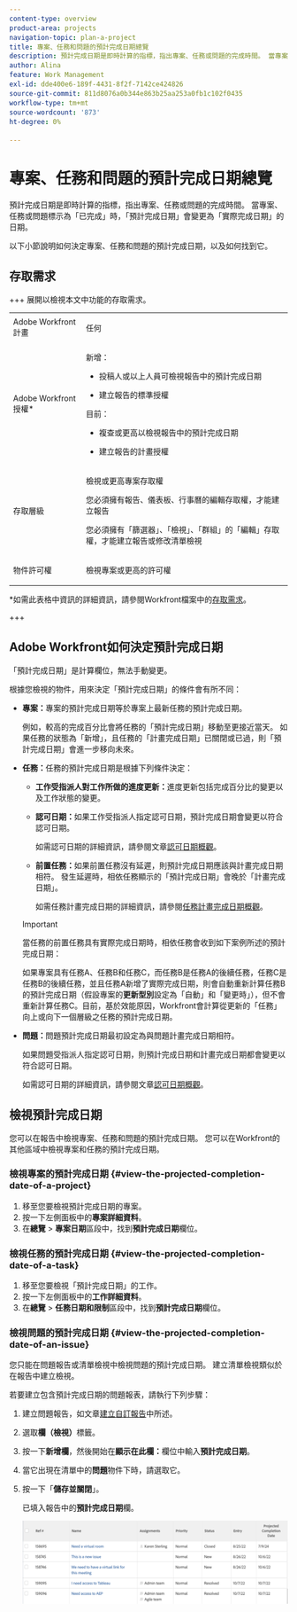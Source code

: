 ```yaml
---
content-type: overview
product-area: projects
navigation-topic: plan-a-project
title: 專案、任務和問題的預計完成日期總覽
description: 預計完成日期是即時計算的指標，指出專案、任務或問題的完成時間。 當專案、任務或問題標示為「已完成」時，「預計完成日期」會變更為「實際完成日期」的日期。
author: Alina
feature: Work Management
exl-id: dde400e6-189f-4431-8f2f-7142ce424826
source-git-commit: 811d8076a0b344e863b25aa253a0fb1c102f0435
workflow-type: tm+mt
source-wordcount: '873'
ht-degree: 0%

---
```


# 專案、任務和問題的預計完成日期總覽

<!-- Audited: 1/2024 -->

預計完成日期是即時計算的指標，指出專案、任務或問題的完成時間。 當專案、任務或問題標示為「已完成」時，「預計完成日期」會變更為「實際完成日期」的日期。

以下小節說明如何決定專案、任務和問題的預計完成日期，以及如何找到它。

## 存取需求

+++ 展開以檢視本文中功能的存取需求。


<table style="table-layout:auto"> 
 <col> 
 <col> 
 <tbody> 
  <tr> 
   <td role="rowheader">Adobe Workfront計畫</td> 
   <td> <p>任何</p> </td> 
  </tr> 
  <tr> 
   <td role="rowheader">Adobe Workfront授權*</td> 
   <td> 
   <p>新增： 
   <ul><li><p>投稿人或以上人員可檢視報告中的預計完成日期</p></li> <li><p>建立報告的標準授權</p></li> </ul>

<p>目前： 
   <ul><li><p>複查或更高以檢視報告中的預計完成日期</p></li> 
   <li><p>建立報告的計畫授權</p> </li></ul>
      </td> 
  </tr> 
  <tr> 
   <td role="rowheader">存取層級</td> 
   <td> <p>檢視或更高專案存取權</p> <p>您必須擁有報告、儀表板、行事曆的編輯存取權，才能建立報告</p> <p>您必須擁有「篩選器」、「檢視」、「群組」的「編輯」存取權，才能建立報告或修改清單檢視</p>  </td> 
  </tr> 
  <tr> 
   <td role="rowheader">物件許可權</td> 
   <td> <p>檢視專案或更高的許可權</p> </td> 
  </tr> 
 </tbody> 
</table>

*如需此表格中資訊的詳細資訊，請參閱Workfront檔案中的[存取需求](/help/quicksilver/administration-and-setup/add-users/access-levels-and-object-permissions/access-level-requirements-in-documentation.md)。

+++

## Adobe Workfront如何決定預計完成日期

「預計完成日期」是計算欄位，無法手動變更。

根據您檢視的物件，用來決定「預計完成日期」的條件會有所不同：

* **專案：**&#x200B;專案的預計完成日期等於專案上最新任務的預計完成日期。

  例如，較高的完成百分比會將任務的「預計完成日期」移動至更接近當天。 如果任務的狀態為「新增」，且任務的「計畫完成日期」已關閉或已過，則「預計完成日期」會進一步移向未來。

* **任務：**&#x200B;任務的預計完成日期是根據下列條件決定：

   * **工作受指派人對工作所做的進度更新：**&#x200B;進度更新包括完成百分比的變更以及工作狀態的變更。
   * **認可日期：**&#x200B;如果工作受指派人指定認可日期，預計完成日期會變更以符合認可日期。

     如需認可日期的詳細資訊，請參閱文章[認可日期概觀](../../../manage-work/projects/updating-work-in-a-project/overview-of-commit-dates.md)。

   * **前置任務：**&#x200B;如果前置任務沒有延遲，則預計完成日期應該與計畫完成日期相符。 發生延遲時，相依任務顯示的「預計完成日期」會晚於「計畫完成日期」。

     如需任務計畫完成日期的詳細資訊，請參閱[任務計畫完成日期概觀](../../../manage-work/tasks/task-information/task-planned-completion-date.md)。

  >[!IMPORTANT]
  >
  >當任務的前置任務具有實際完成日期時，相依任務會收到如下案例所述的預計完成日期：
  >
  >
  >如果專案具有任務A、任務B和任務C，而任務B是任務A的後續任務，任務C是任務B的後續任務，並且任務A新增了實際完成日期，則會自動重新計算任務B的預計完成日期（假設專案的&#x200B;**更新型別**&#x200B;設定為「自動」和「變更時」），但不會重新計算任務C。目前，基於效能原因，Workfront會計算從更新的「任務」向上或向下一個層級之任務的預計完成日期。

* **問題：**&#x200B;問題預計完成日期最初設定為與問題計畫完成日期相符。

  如果問題受指派人指定認可日期，則預計完成日期和計畫完成日期都會變更以符合認可日期。

  如需認可日期的詳細資訊，請參閱文章[認可日期概觀](../../../manage-work/projects/updating-work-in-a-project/overview-of-commit-dates.md)。

## 檢視預計完成日期

您可以在報告中檢視專案、任務和問題的預計完成日期。 您可以在Workfront的其他區域中檢視專案和任務的預計完成日期。

### 檢視專案的預計完成日期 {#view-the-projected-completion-date-of-a-project}

1. 移至您要檢視預計完成日期的專案。
1. 按一下左側面板中的&#x200B;**專案詳細資料**。
1. 在&#x200B;**總覽** > **專案日期**&#x200B;區段中，找到&#x200B;**預計完成日期**&#x200B;欄位。

### 檢視任務的預計完成日期 {#view-the-projected-completion-date-of-a-task}

1. 移至您要檢視「預計完成日期」的工作。
1. 按一下左側面板中的&#x200B;**工作詳細資料**。
1. 在&#x200B;**總覽** > **任務日期和限制**&#x200B;區段中，找到&#x200B;**預計完成日期**&#x200B;欄位。

### 檢視問題的預計完成日期 {#view-the-projected-completion-date-of-an-issue}

您只能在問題報告或清單檢視中檢視問題的預計完成日期。 建立清單檢視類似於在報告中建立檢視。

若要建立包含預計完成日期的問題報表，請執行下列步驟：

1. 建立問題報告，如文章[建立自訂報告](../../../reports-and-dashboards/reports/creating-and-managing-reports/create-custom-report.md)中所述。
1. 選取&#x200B;**欄（檢視）**&#x200B;標籤。
1. 按一下&#x200B;**新增欄**，然後開始在&#x200B;**顯示在此欄：**&#x200B;欄位中輸入&#x200B;**預計完成日期**。

1. 當它出現在清單中的&#x200B;**問題**&#x200B;物件下時，請選取它。
1. 按一下「**儲存並關閉**」。

   已填入報告中的&#x200B;**預計完成日期**&#x200B;欄。

   ![](assets/issue-projected-completion-date-in-view-nwe-350x148.png)
